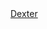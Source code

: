 <!DOCTYPE html>
<html lang="en">
<head>
    <meta charset="UTF-8">
    <title>Title</title>
</head>
<body>
<a href="Dexter/index.html">Dexter</a>

</body>
</html>